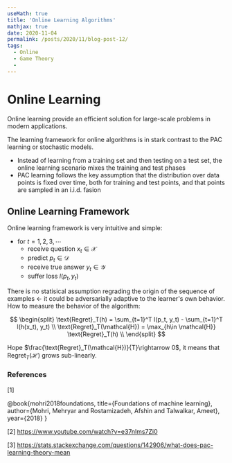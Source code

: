 ```yaml
---
useMath: true
title: 'Online Learning Algorithms'
mathjax: true
date: 2020-11-04
permalink: /posts/2020/11/blog-post-12/
tags:
  - Online
  - Game Theory
  - 
---
```

#  Online Learning

<!-- more -->

Online learning provide an efficient solution for large-scale problems in modern applications. 

The learning framework for online algorithms is in stark contrast to the PAC learning or stochastic models.

  - Instead of learning from a training set and then testing on a test set, the online learning scenario mixes the training and test phases
  - PAC learning follows the key assumption that the distribution over data points is fixed over time, both for training and test points, and that points are sampled in an i.i.d. fasion

## Online Learning Framework

Online learning framework is very intuitive and simple: 

* for $t = 1, 2, 3, \cdots$
    * receive question $x_t \in \mathcal{X}$ 
    * predict $p_t \in \mathcal{D}$ 
    * receive true answer $y_t \in \mathcal{Y}$
    * suffer loss $l(p_t, y_t)$

There is no statisical assumption regrading the origin of the sequence of examples $\leftarrow$ it could be adversarially adaptive to the learner's own behavior. How to measure the behavior of the algorithm: 

$$
\begin{split}
\text{Regret}_T(h) = \sum_{t=1}^T l(p_t, y_t) - \sum_{t=1}^T l(h(x_t), y_t) \\
\text{Regret}_T(\mathcal{H}) = \max_{h\in \mathcal{H}} \text{Regret}_T(h) \\
\end{split}
$$

Hope $\frac{\text{Regret}_T(\mathcal{H})}{T}\rightarrow 0$, it means that $\text{Regret}_T(\mathcal{H})$ grows sub-linearly. 

### References
<a id="1">[1]</a> 

@book{mohri2018foundations,
  title={Foundations of machine learning},
  author={Mohri, Mehryar and Rostamizadeh, Afshin and Talwalkar, Ameet},
  year={2018}
}

<a id="2">[2]</a> 
https://www.youtube.com/watch?v=e37nlms7Zi0

<a id="3">[3]</a> 
https://stats.stackexchange.com/questions/142906/what-does-pac-learning-theory-mean